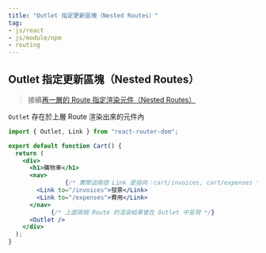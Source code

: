 ```yaml
---
title: "Outlet 指定更新區塊（Nested Routes）"
tag: 
- js/react 
- js/module/npm 
- routing
---
```


##  Outlet 指定更新區塊（Nested Routes）
> 接續[再一層的 Route 指定渲染元件（Nested Routes）](再一層的%20Route%20指定渲染元件（Nested%20Routes）.md)

`Outlet` 存在於上層 Route 渲染出來的元件內

```jsx
import { Outlet, Link } from "react-router-dom";

export default function Cart() {
  return (
    <div>
      <h1>購物車</h1>
      <nav>
				{/* 實際這兩個 Link 是指向：cart/invoices, cart/expenses */}
        <Link to="/invoices">發票</Link> 
        <Link to="/expenses">費用</Link>
      </nav>
			{/* 上面兩個 Route 的渲染結果會在 Outlet 中呈現 */}
      <Outlet />
    </div>
  );
}
```